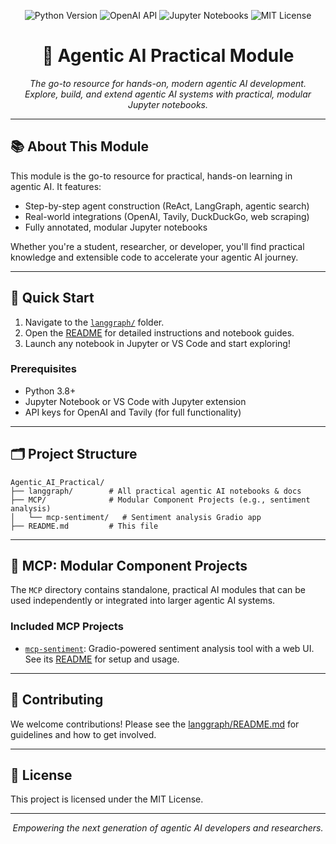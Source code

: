 <!-- filepath: Agentic_AI_Practical/README.md -->

<p align="center">
  <img src="https://img.shields.io/badge/Python-3.8%2B-blue?logo=python" alt="Python Version">
  <img src="https://img.shields.io/badge/OpenAI-API-green?logo=openai" alt="OpenAI API">
  <img src="https://img.shields.io/badge/Jupyter-Notebook-orange?logo=jupyter" alt="Jupyter Notebooks">
  <img src="https://img.shields.io/badge/License-MIT-yellow.svg" alt="MIT License">
</p>

<h1 align="center">🧠 Agentic AI Practical Module</h1>

<p align="center">
  <em>The go-to resource for hands-on, modern agentic AI development.<br/>
  Explore, build, and extend agentic AI systems with practical, modular Jupyter notebooks.</em>
</p>

---

## 📚 About This Module
This module is the go-to resource for practical, hands-on learning in agentic AI. It features:
- Step-by-step agent construction (ReAct, LangGraph, agentic search)
- Real-world integrations (OpenAI, Tavily, DuckDuckGo, web scraping)
- Fully annotated, modular Jupyter notebooks

Whether you're a student, researcher, or developer, you'll find practical knowledge and extensible code to accelerate your agentic AI journey.

---

## 🚀 Quick Start
1. Navigate to the [`langgraph/`](./langgraph) folder.
2. Open the [README](./langgraph/README.md) for detailed instructions and notebook guides.
3. Launch any notebook in Jupyter or VS Code and start exploring!

### Prerequisites
- Python 3.8+
- Jupyter Notebook or VS Code with Jupyter extension
- API keys for OpenAI and Tavily (for full functionality)

---

## 🗂️ Project Structure
```
Agentic_AI_Practical/
├── langgraph/        # All practical agentic AI notebooks & docs
├── MCP/              # Modular Component Projects (e.g., sentiment analysis)
│   └── mcp-sentiment/   # Sentiment analysis Gradio app
├── README.md         # This file
```

---

## 🧩 MCP: Modular Component Projects
The `MCP` directory contains standalone, practical AI modules that can be used independently or integrated into larger agentic AI systems.

### Included MCP Projects
- [`mcp-sentiment`](./MCP/mcp-sentiment/): Gradio-powered sentiment analysis tool with a web UI. See its [README](./MCP/mcp-sentiment/README.md) for setup and usage.

---

## 🤝 Contributing
We welcome contributions! Please see the [langgraph/README.md](./langgraph/README.md#contributing) for guidelines and how to get involved.

---

## 📄 License
This project is licensed under the MIT License.

---

<p align="center">
  <em>Empowering the next generation of agentic AI developers and researchers.</em>
</p> 